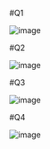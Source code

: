 #Q1

![image](https://github.com/user-attachments/assets/bf38fe59-e8b8-438b-915d-471e6e1516d6)

#Q2

![image](https://github.com/user-attachments/assets/cae6d43f-5c9c-46e8-ab14-8e45b5b7a83a)

#Q3

![image](https://github.com/user-attachments/assets/e79e604e-d3ba-4cfd-8ac0-b291cac60ef9)

#Q4

![image](https://github.com/user-attachments/assets/15201760-7657-440f-8dfe-266fc5b45e14)



